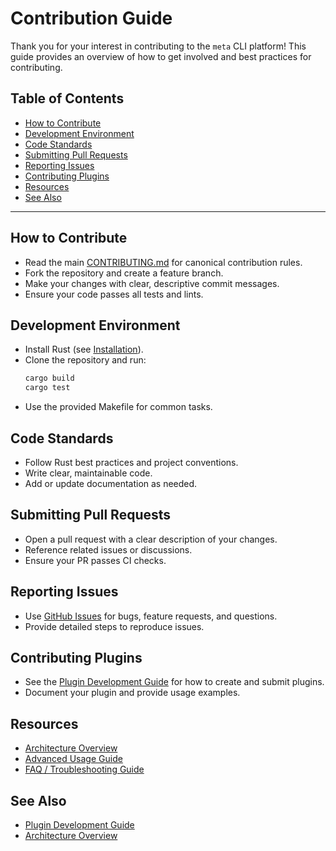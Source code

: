 # Contribution Guide

Thank you for your interest in contributing to the `meta` CLI platform! This guide provides an overview of how to get involved and best practices for contributing.

## Table of Contents

- [How to Contribute](#how-to-contribute)
- [Development Environment](#development-environment)
- [Code Standards](#code-standards)
- [Submitting Pull Requests](#submitting-pull-requests)
- [Reporting Issues](#reporting-issues)
- [Contributing Plugins](#contributing-plugins)
- [Resources](#resources)
- [See Also](#see-also)

---

## How to Contribute

- Read the main [CONTRIBUTING.md](../CONTRIBUTING.md) for canonical contribution rules.
- Fork the repository and create a feature branch.
- Make your changes with clear, descriptive commit messages.
- Ensure your code passes all tests and lints.

## Development Environment

- Install Rust (see [Installation](../README.md#installation)).
- Clone the repository and run:
  ```bash
  cargo build
  cargo test
  ```
- Use the provided Makefile for common tasks.

## Code Standards

- Follow Rust best practices and project conventions.
- Write clear, maintainable code.
- Add or update documentation as needed.

## Submitting Pull Requests

- Open a pull request with a clear description of your changes.
- Reference related issues or discussions.
- Ensure your PR passes CI checks.

## Reporting Issues

- Use [GitHub Issues](https://github.com/yourusername/meta/issues) for bugs, feature requests, and questions.
- Provide detailed steps to reproduce issues.

## Contributing Plugins

- See the [Plugin Development Guide](plugin_development.md) for how to create and submit plugins.
- Document your plugin and provide usage examples.

## Resources

- [Architecture Overview](architecture_overview.md)
- [Advanced Usage Guide](advanced_usage.md)
- [FAQ / Troubleshooting Guide](faq_troubleshooting.md)

## See Also

- [Plugin Development Guide](plugin_development.md)
- [Architecture Overview](architecture_overview.md)